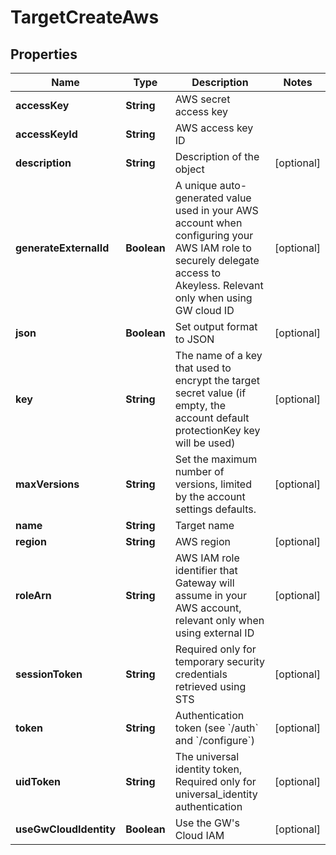 

# TargetCreateAws


## Properties

| Name | Type | Description | Notes |
|------------ | ------------- | ------------- | -------------|
|**accessKey** | **String** | AWS secret access key |  |
|**accessKeyId** | **String** | AWS access key ID |  |
|**description** | **String** | Description of the object |  [optional] |
|**generateExternalId** | **Boolean** | A unique auto-generated value used in your AWS account when configuring your AWS IAM role to securely delegate access to Akeyless. Relevant only when using GW cloud ID |  [optional] |
|**json** | **Boolean** | Set output format to JSON |  [optional] |
|**key** | **String** | The name of a key that used to encrypt the target secret value (if empty, the account default protectionKey key will be used) |  [optional] |
|**maxVersions** | **String** | Set the maximum number of versions, limited by the account settings defaults. |  [optional] |
|**name** | **String** | Target name |  |
|**region** | **String** | AWS region |  [optional] |
|**roleArn** | **String** | AWS IAM role identifier that Gateway will assume in your AWS account, relevant only when using external ID |  [optional] |
|**sessionToken** | **String** | Required only for temporary security credentials retrieved using STS |  [optional] |
|**token** | **String** | Authentication token (see &#x60;/auth&#x60; and &#x60;/configure&#x60;) |  [optional] |
|**uidToken** | **String** | The universal identity token, Required only for universal_identity authentication |  [optional] |
|**useGwCloudIdentity** | **Boolean** | Use the GW&#39;s Cloud IAM |  [optional] |



